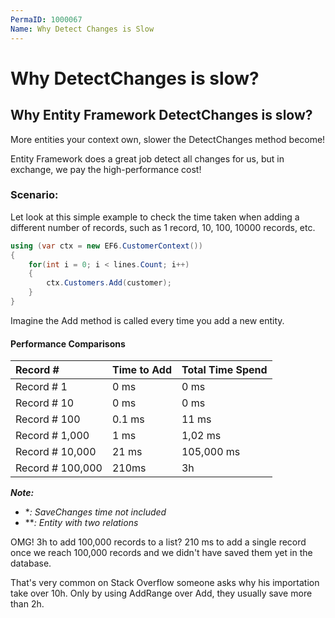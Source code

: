 ```yaml
---
PermaID: 1000067
Name: Why Detect Changes is Slow
---
```


# Why DetectChanges is slow?

## Why Entity Framework DetectChanges is slow?

More entities your context own, slower the DetectChanges method become!

Entity Framework does a great job detect all changes for us, but in exchange, we pay the high-performance cost!

### Scenario:

Let look at this simple example to check the time taken when adding a different number of records, such as 1 record, 10, 100, 10000 records, etc.
 

```csharp
using (var ctx = new EF6.CustomerContext())
{
	for(int i = 0; i < lines.Count; i++)
	{
		ctx.Customers.Add(customer);
	}
}
```

Imagine the Add method is called every time you add a new entity.

#### Performance Comparisons

|Record #	        |Time to Add	|Total Time Spend   |
|:----------------- |:------------- |:----------------- |
|Record # 1     	|0 ms	        |0 ms               |
|Record # 10     	|0 ms	        |0 ms               |
|Record # 100       |0.1 ms	        |11 ms              |
|Record # 1,000     |1 ms	        |1,02 ms            |
|Record # 10,000    |21 ms	        |105,000 ms         |
|Record # 100,000   |210ms	        |3h                 |

***Note:***
 - **: SaveChanges time not included*
 - ***: Entity with two relations*

OMG! 3h to add 100,000 records to a list? 210 ms to add a single record once we reach 100,000 records and we didn't have saved them yet in the database.

That's very common on Stack Overflow someone asks why his importation take over 10h. Only by using AddRange over Add, they usually save more than 2h.